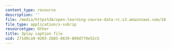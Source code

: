 ```yaml
---
content_type: resource
description: ''
file: /media/https%3A/open-learning-course-data-rc.s3.amazonaws.com/18-650-statistics-for-applications-fall-2016/271d0ca992652b858639809d779e52c5_WW3ZJHPwvyg.srt
file_type: application/x-subrip
resourcetype: Other
title: 3play caption file
uid: 271d0ca9-9265-2b85-8639-809d779e52c5
---
```


